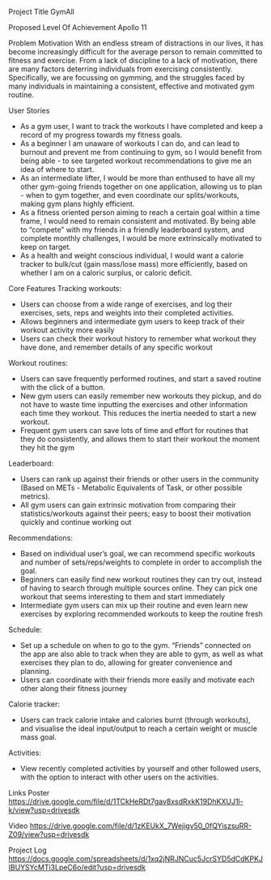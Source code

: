 Project Title
GymAll

Proposed Level Of Achievement
Apollo 11

Problem Motivation
With an endless stream of distractions in our lives, it has become increasingly difficult for the average person to remain committed to fitness and exercise. From a lack of discipline to a lack of motivation, there are many factors deterring individuals from exercising consistently. Specifically, we are focussing on gymming, and the struggles faced by many individuals in maintaining a consistent, effective and motivated gym routine.

User Stories

- As a gym user, I want to track the workouts I have completed and keep a record of my progress towards my fitness goals.
- As a beginner I am unaware of workouts I can do, and can lead to burnout and prevent me from continuing to gym, so I would benefit from being able - to see targeted workout recommendations to give me an idea of where to start.
- As an intermediate lifter, I would be more than enthused to have all my other gym-going friends together on one application, allowing us to plan - when to gym together, and even coordinate our splits/workouts, making gym plans highly efficient.
- As a fitness oriented person aiming to reach a certain goal within a time frame, I would need to remain consistent and motivated. By being able to “compete” with my friends in a friendly leaderboard system, and complete monthly challenges, I would be more extrinsically motivated to keep on target.
- As a health and weight conscious individual, I would want a calorie tracker to bulk/cut (gain mass/lose mass) more efficiently, based on whether I am on a caloric surplus, or caloric deficit.

Core Features
Tracking workouts:

- Users can choose from a wide range of exercises, and log their exercises, sets, reps and weights into their completed activities.
- Allows beginners and intermediate gym users to keep track of their workout activity more easily
- Users can check their workout history to remember what workout they have done, and remember details of any specific workout

Workout routines:

- Users can save frequently performed routines, and start a saved routine with the click of a button.
- New gym users can easily remember new workouts they pickup, and do not have to waste time inputting the exercises and other information each time they workout. This reduces the inertia needed to start a new workout.
- Frequent gym users can save lots of time and effort for routines that they do consistently, and allows them to start their workout the moment they hit the gym

Leaderboard:

- Users can rank up against their friends or other users in the community (Based on METs - Metabolic Equivalents of Task, or other possible metrics).
- All gym users can gain extrinsic motivation from comparing their statistics/workouts against their peers; easy to boost their motivation quickly and continue working out

Recommendations:

- Based on individual user’s goal, we can recommend specific workouts and number of sets/reps/weights to complete in order to accomplish the goal.
- Beginners can easily find new workout routines they can try out, instead of having to search through multiple sources online. They can pick one workout that seems interesting to them and start immediately
- Intermediate gym users can mix up their routine and even learn new exercises by exploring recommended workouts to keep the routine fresh

Schedule:

- Set up a schedule on when to go to the gym. “Friends” connected on the app are also able to track when they are able to gym, as well as what exercises they plan to do, allowing for greater convenience and planning.
- Users can coordinate with their friends more easily and motivate each other along their fitness journey

Calorie tracker:

- Users can track calorie intake and calories burnt (through workouts), and visualise the ideal input/output to reach a certain weight or muscle mass goal.

Activities:

- View recently completed activities by yourself and other followed users, with the option to interact with other users on the activities.

Links
Poster
https://drive.google.com/file/d/1TCkHeRDt7gav8xsdRxkK19DhKXUJ1l-k/view?usp=drivesdk

Video
https://drive.google.com/file/d/1zKEUkX_7Wejigv50_0fQYiszsuRR-Z09/view?usp=drivesdk

Project Log
https://docs.google.com/spreadsheets/d/1xq2jNRJNCuc5JcrSYD5dCdKPKJIBUYSYcMTi3LpeC6o/edit?usp=drivesdk
